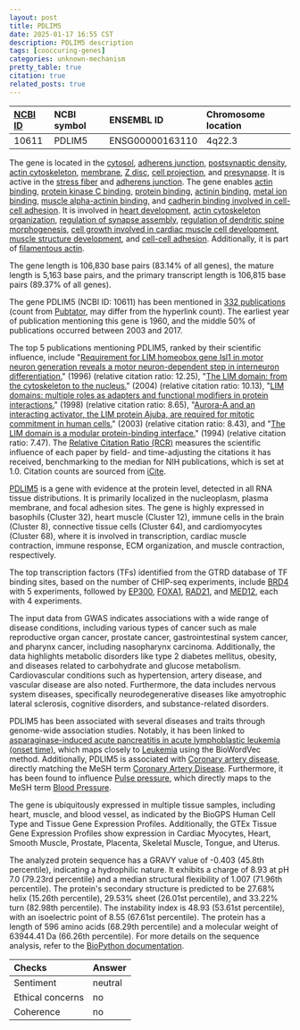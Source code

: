 ```yaml
---
layout: post
title: PDLIM5
date: 2025-01-17 16:55 CST
description: PDLIM5 description
tags: [cooccuring-genes]
categories: unknown-mechanism
pretty_table: true
citation: true
related_posts: true
---
```




| [NCBI ID](https://www.ncbi.nlm.nih.gov/gene/10611) | NCBI symbol | ENSEMBL ID | Chromosome location |
| :-------- | :------- | :-------- | :------- |
| 10611  | PDLIM5 | ENSG00000163110 | 4q22.3 |



The gene is located in the [cytosol](https://amigo.geneontology.org/amigo/term/GO:0005829), [adherens junction](https://amigo.geneontology.org/amigo/term/GO:0005912), [postsynaptic density](https://amigo.geneontology.org/amigo/term/GO:0014069), [actin cytoskeleton](https://amigo.geneontology.org/amigo/term/GO:0015629), [membrane](https://amigo.geneontology.org/amigo/term/GO:0016020), [Z disc](https://amigo.geneontology.org/amigo/term/GO:0030018), [cell projection](https://amigo.geneontology.org/amigo/term/GO:0042995), and [presynapse](https://amigo.geneontology.org/amigo/term/GO:0098793). It is active in the [stress fiber](https://amigo.geneontology.org/amigo/term/GO:0001725) and [adherens junction](https://amigo.geneontology.org/amigo/term/GO:0005912). The gene enables [actin binding](https://amigo.geneontology.org/amigo/term/GO:0003779), [protein kinase C binding](https://amigo.geneontology.org/amigo/term/GO:0005080), [protein binding](https://amigo.geneontology.org/amigo/term/GO:0005515), [actinin binding](https://amigo.geneontology.org/amigo/term/GO:0042805), [metal ion binding](https://amigo.geneontology.org/amigo/term/GO:0046872), [muscle alpha-actinin binding](https://amigo.geneontology.org/amigo/term/GO:0051371), and [cadherin binding involved in cell-cell adhesion](https://amigo.geneontology.org/amigo/term/GO:0098641). It is involved in [heart development](https://amigo.geneontology.org/amigo/term/GO:0007507), [actin cytoskeleton organization](https://amigo.geneontology.org/amigo/term/GO:0030036), [regulation of synapse assembly](https://amigo.geneontology.org/amigo/term/GO:0051963), [regulation of dendritic spine morphogenesis](https://amigo.geneontology.org/amigo/term/GO:0061001), [cell growth involved in cardiac muscle cell development](https://amigo.geneontology.org/amigo/term/GO:0061049), [muscle structure development](https://amigo.geneontology.org/amigo/term/GO:0061061), and [cell-cell adhesion](https://amigo.geneontology.org/amigo/term/GO:0098609). Additionally, it is part of [filamentous actin](https://amigo.geneontology.org/amigo/term/GO:0031941).


The gene length is 106,830 base pairs (83.14% of all genes), the mature length is 5,163 base pairs, and the primary transcript length is 106,815 base pairs (89.37% of all genes).


The gene PDLIM5 (NCBI ID: 10611) has been mentioned in [332 publications](https://pubmed.ncbi.nlm.nih.gov/?term=%22PDLIM5%22) (count from [Pubtator](https://academic.oup.com/nar/article/47/W1/W587/5494727), may differ from the hyperlink count). The earliest year of publication mentioning this gene is 1960, and the middle 50% of publications occurred between 2003 and 2017.


The top 5 publications mentioning PDLIM5, ranked by their scientific influence, include "[Requirement for LIM homeobox gene Isl1 in motor neuron generation reveals a motor neuron-dependent step in interneuron differentiation.](https://pubmed.ncbi.nlm.nih.gov/8565076)" (1996) (relative citation ratio: 12.25), "[The LIM domain: from the cytoskeleton to the nucleus.](https://pubmed.ncbi.nlm.nih.gov/15520811)" (2004) (relative citation ratio: 10.13), "[LIM domains: multiple roles as adapters and functional modifiers in protein interactions.](https://pubmed.ncbi.nlm.nih.gov/9594664)" (1998) (relative citation ratio: 8.65), "[Aurora-A and an interacting activator, the LIM protein Ajuba, are required for mitotic commitment in human cells.](https://pubmed.ncbi.nlm.nih.gov/13678582)" (2003) (relative citation ratio: 8.43), and "[The LIM domain is a modular protein-binding interface.](https://pubmed.ncbi.nlm.nih.gov/7954790)" (1994) (relative citation ratio: 7.47). The [Relative Citation Ratio (RCR)](https://journals.plos.org/plosbiology/article?id=10.1371/journal.pbio.1002541) measures the scientific influence of each paper by field- and time-adjusting the citations it has received, benchmarking to the median for NIH publications, which is set at 1.0. Citation counts are sourced from [iCite](https://icite.od.nih.gov).


[PDLIM5](https://www.proteinatlas.org/ENSG00000163110-PDLIM5) is a gene with evidence at the protein level, detected in all RNA tissue distributions. It is primarily localized in the nucleoplasm, plasma membrane, and focal adhesion sites. The gene is highly expressed in basophils (Cluster 32), heart muscle (Cluster 12), immune cells in the brain (Cluster 8), connective tissue cells (Cluster 64), and cardiomyocytes (Cluster 68), where it is involved in transcription, cardiac muscle contraction, immune response, ECM organization, and muscle contraction, respectively.


The top transcription factors (TFs) identified from the GTRD database of TF binding sites, based on the number of CHIP-seq experiments, include [BRD4](https://www.ncbi.nlm.nih.gov/gene/23476) with 5 experiments, followed by [EP300](https://www.ncbi.nlm.nih.gov/gene/2033), [FOXA1](https://www.ncbi.nlm.nih.gov/gene/3169), [RAD21](https://www.ncbi.nlm.nih.gov/gene/5885), and [MED12](https://www.ncbi.nlm.nih.gov/gene/9968), each with 4 experiments.



The input data from GWAS indicates associations with a wide range of disease conditions, including various types of cancer such as male reproductive organ cancer, prostate cancer, gastrointestinal system cancer, and pharynx cancer, including nasopharynx carcinoma. Additionally, the data highlights metabolic disorders like type 2 diabetes mellitus, obesity, and diseases related to carbohydrate and glucose metabolism. Cardiovascular conditions such as hypertension, artery disease, and vascular disease are also noted. Furthermore, the data includes nervous system diseases, specifically neurodegenerative diseases like amyotrophic lateral sclerosis, cognitive disorders, and substance-related disorders.


PDLIM5 has been associated with several diseases and traits through genome-wide association studies. Notably, it has been linked to [asparaginase-induced acute pancreatitis in acute lymphoblastic leukemia (onset time)](https://pubmed.ncbi.nlm.nih.gov/27114598), which maps closely to [Leukemia](https://meshb.nlm.nih.gov/record/ui?ui=D007938) using the BioWordVec method. Additionally, PDLIM5 is associated with [Coronary artery disease](https://pubmed.ncbi.nlm.nih.gov/29212778), directly matching the MeSH term [Coronary Artery Disease](https://meshb.nlm.nih.gov/record/ui?ui=D003324). Furthermore, it has been found to influence [Pulse pressure](https://pubmed.ncbi.nlm.nih.gov/33230300), which directly maps to the MeSH term [Blood Pressure](https://meshb.nlm.nih.gov/record/ui?ui=D001794).


The gene is ubiquitously expressed in multiple tissue samples, including heart, muscle, and blood vessel, as indicated by the BioGPS Human Cell Type and Tissue Gene Expression Profiles. Additionally, the GTEx Tissue Gene Expression Profiles show expression in Cardiac Myocytes, Heart, Smooth Muscle, Prostate, Placenta, Skeletal Muscle, Tongue, and Uterus.




The analyzed protein sequence has a GRAVY value of -0.403 (45.8th percentile), indicating a hydrophilic nature. It exhibits a charge of 8.93 at pH 7.0 (79.23rd percentile) and a median structural flexibility of 1.007 (71.96th percentile). The protein's secondary structure is predicted to be 27.68% helix (15.26th percentile), 29.53% sheet (26.01st percentile), and 33.22% turn (82.98th percentile). The instability index is 48.93 (53.61st percentile), with an isoelectric point of 8.55 (67.61st percentile). The protein has a length of 596 amino acids (68.29th percentile) and a molecular weight of 63944.41 Da (66.26th percentile). For more details on the sequence analysis, refer to the [BioPython documentation](https://biopython.org/docs/1.75/api/Bio.SeqUtils.ProtParam.html).





| Checks    | Answer |
| :-------- | :------- |
| Sentiment  | neutral   |
| Ethical concerns | no     |
| Coherence    | no    |
